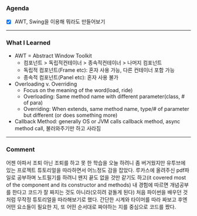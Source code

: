 ### Agenda

- [x]  AWT, Swing을 이용해 뭐라도 만들어보기

---

### What I Learned

- AWT = Abstract Window Toolkit
    - 컴포넌트 > 독립적컨테이너 > 종속적컨테이너 > 나머지 컴포넌트
    - 독립적 컴포넌트(Frame etc): 혼자 사용 가능, 다른 컨테이너 포함 가능
    - 종속적 컴포넌트(Panel etc): 혼자 사용 불가
- Overloading v. Overriding
    - Focus on the meaning of the word(load, ride)
    - Overloading: Same method name with different parameter(class, # of para)
    - Overriding: When extends, same method name, type/# of parameter but different (or does something more)
- Callback Method: generally OS or JVM calls callback method, async method call, 불러와주기만 하고 사라짐

---

### Comment

어젠 아파서 조퇴 아닌 조퇴를 하고 못 한 학습을 오늘 하려니 좀 버거웠지만 유투브에 있는 프로젝트 튜토리얼을 따라하면서 어느정도 감을 잡았다. 루카스에 올려주신 pdf파일로 공부하며 노트필기를 하려니 왠지 끝도 없을 것만 같기도 하고(it covered most of the component and its constructor and methods) 내 경험에 따르면 개념공부를 한다고 코드가 잘 짜지는 것도 아니라(오히려 겉돌게 된다) 처음 파이썬을 배우던 것 처럼 무작정 튜토리얼을 따라해보기로 했다. 간단한 시계와 타이머를 따라 짜보고 후엔 어떤 요소들이 필요한 지, 또 어떤 순서대로 짜야하는 지를 중심으로 코드를 짰다.